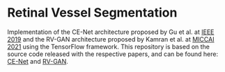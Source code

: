 # Retinal Vessel Segmentation

Implementation of the CE-Net architecture proposed by Gu et al. at [IEEE 2019](https://arxiv.org/abs/1903.02740) and the RV-GAN architecture proposed by Kamran et al. at [MICCAI 2021](https://arxiv.org/abs/2101.00535) using the TensorFlow framework. This repository is based on the source code released with the respective papers, and can be found here: [CE-Net](https://github.com/Guzaiwang/CE-Net) and [RV-GAN](https://github.com/SharifAmit/RVGAN).
